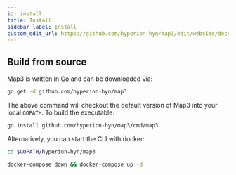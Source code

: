 ```yaml
---
id: install
title: Install
sidebar_label: Install
custom_edit_url: https://github.com/hyperion-hyn/map3/edit/website/docs/install.md
---
```


## Build from source
Map3 is written in [Go](https://golang.org/) and can be downloaded via:
```bash
go get -d github.com/hyperion-hyn/map3
```

The above command will checkout the default version of Map3 into your local `GOPATH`. To build the executable:
```bash
go install github.com/hyperion-hyn/map3/cmd/map3
```

Alternatively, you can start the CLI with docker:
```bash
cd $GOPATH/hyperion-hyn/map3

docker-compose down && docker-compose up -d
```